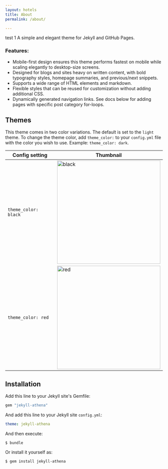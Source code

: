 ```yaml
---
layout: hotels
title: About
permalink: /about/

---
```

test 1
A simple and elegant theme for Jekyll and GitHub Pages.

### Features:
* Mobile-first design ensures this theme performs fastest on mobile while scaling elegantly to desktop-size screens.
* Designed for blogs and sites heavy on written content, with bold typography styles, homepage summaries, and previous/next snippets.
* Supports a wide range of HTML elements and markdown.
* Flexible styles that can be reused for customization without adding additional CSS.
* Dynamically generated navigation links. See docs below for adding pages with specific post category for-loops.

## Themes
This theme comes in two color variations. The default is set to the `light` theme. To change the theme color, add `theme_color:` to your `config.yml` file with the color you wish to use. Example: `theme_color: dark`.

| Config setting | Thumbnail |
| --- | --- |
| `theme_color: black` | <img width="330" alt="black" src="url"> |
| `theme_color: red` | <img width="330" alt="red" src="url"> |


## Installation

Add this line to your Jekyll site's Gemfile:

```ruby
gem "jekyll-athena"
```

And add this line to your Jekyll site `config.yml`:

```yaml
theme: jekyll-athena
```

And then execute:

    $ bundle

Or install it yourself as:

    $ gem install jekyll-athena
